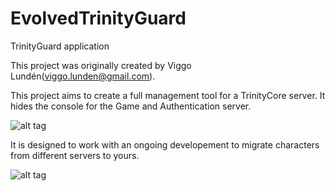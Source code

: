 # EvolvedTrinityGuard
TrinityGuard application


This project was originally created by Viggo Lundén(viggo.lunden@gmail.com). 

This project aims to create a full management tool for a TrinityCore server.
It hides the console for the Game and Authentication server.

![alt tag](http://s11.postimg.org/4juu8cv3n/Main_Screen.png)

It is designed to work with an ongoing developement to migrate characters from different servers to yours.

![alt tag](http://s22.postimg.org/qbtohar8x/features.png)
